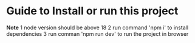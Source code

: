 # Guide to Install or run this project
**Note**
 1 node version should be above 18
 2 run command 'npm i' to install dependencies
 3 run comman 'npm run dev' to run the project in browser
